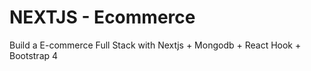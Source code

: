 # NEXTJS - Ecommerce
Build a E-commerce Full Stack with Nextjs + Mongodb + React Hook + Bootstrap 4
